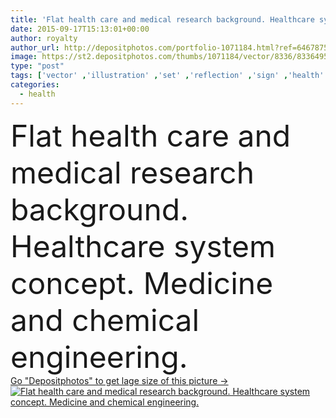 ```yaml
---
title: 'Flat health care and medical research background. Healthcare sys'
date: 2015-09-17T15:13:01+00:00
author: royalty
author_url: http://depositphotos.com/portfolio-1071184.html?ref=64678756
image: https://st2.depositphotos.com/thumbs/1071184/vector/8336/83364950/api_thumb_450.jpg?forcejpeg=true
type: "post"
tags: ['vector' ,'illustration' ,'set' ,'reflection' ,'sign' ,'health' ,'blood' ,'medicine' ,'medical' ,'care' ,'pharmacy' ,'first' ,'instrument' ,'symbol' ,'icon' ,'ambulance' ,'cross' ,'dentist' ,'emergency' ,'heart' ,'hospital' ,'nurse' ,'pill' ,'stethoscope' ,'pulse' ,'web' ,'chemical' ,'laboratory' ,'science' ,'scissors' ,'system' ,'vitamins' ,'organ' ,'syringe' ,'medication' ,'drug' ,'thermometer' ,'research' ,'capsule' ,'aid' ,'diagnosis' ,'anatomy' ,'brain' ,'clinic' ,'microscope' ,'dna' ,'lungs' ,'de' ,'commission' ,'cardiogram' ]
categories: 
  - health
---
```

<div aling="center">
            <font size="60"> Flat health care and medical research background. Healthcare system concept. Medicine and chemical engineering.</font>   
</div>
<div>
    <a href='https://depositphotos.com/83364950/stock-illustration-flat-health-care-and-medical.html?ref=64678756' target=_blank > Go "Depositphotos" to get lage size of this picture ->
        <img href='https://depositphotos.com/83364950/stock-illustration-flat-health-care-and-medical.html?ref=64678756' src='https://st2.depositphotos.com/1071184/8336/v/950/depositphotos_83364950-stock-illustration-flat-health-care-and-medical.jpg?forcejpeg=true' alt='Flat health care and medical research background. Healthcare system concept. Medicine and chemical engineering.' >
    </a>
</div>
